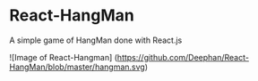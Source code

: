 # React-HangMan
A simple game of HangMan done with React.js

![Image of React-Hangman] 
(https://github.com/Deephan/React-HangMan/blob/master/hangman.svg)
